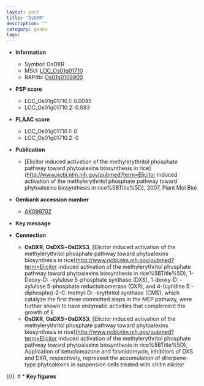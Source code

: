```yaml
---
layout: post
title: "OsDXR"
description: ""
category: genes
tags: 
---
```


* **Information**  
    + Symbol: OsDXR  
    + MSU: [LOC_Os01g01710](http://rice.plantbiology.msu.edu/cgi-bin/ORF_infopage.cgi?orf=LOC_Os01g01710)  
    + RAPdb: [Os01g0106900](http://rapdb.dna.affrc.go.jp/viewer/gbrowse_details/irgsp1?name=Os01g0106900)  

* **PSP score**  
    + LOC_Os01g01710.1: 0.0085 
    + LOC_Os01g01710.2: 0.083 

* **PLAAC score**  
    + LOC_Os01g01710.1: 0 
    + LOC_Os01g01710.2: 0 

* **Publication**  
    + [Elicitor induced activation of the methylerythritol phosphate pathway toward phytoalexins biosynthesis in rice](http://www.ncbi.nlm.nih.gov/pubmed?term=Elicitor induced activation of the methylerythritol phosphate pathway toward phytoalexins biosynthesis in rice%5BTitle%5D), 2007, Plant Mol Biol.

* **Genbank accession number**  
    + [AK099702](http://www.ncbi.nlm.nih.gov/nuccore/AK099702)

* **Key message**  

* **Connection**  
    + __OsDXR__, __OsDXS~OsDXS3__, [Elicitor induced activation of the methylerythritol phosphate pathway toward phytoalexins biosynthesis in rice](http://www.ncbi.nlm.nih.gov/pubmed?term=Elicitor induced activation of the methylerythritol phosphate pathway toward phytoalexins biosynthesis in rice%5BTitle%5D), 1-Deoxy-D: -xylulose 5-phosphate synthase (DXS), 1-deoxy-D: -xylulose 5-phosphate reductoisomerase (DXR), and 4-(cytidine 5'-diphospho)-2-C-methyl-D: -erythritol synthase (CMS), which catalyze the first three committed steps in the MEP pathway, were further shown to have enzymatic activities that complement the growth of E
    + __OsDXR__, __OsDXS~OsDXS3__, [Elicitor induced activation of the methylerythritol phosphate pathway toward phytoalexins biosynthesis in rice](http://www.ncbi.nlm.nih.gov/pubmed?term=Elicitor induced activation of the methylerythritol phosphate pathway toward phytoalexins biosynthesis in rice%5BTitle%5D), Application of ketoclomazone and fosmidomycin, inhibitors of DXS and DXR, respectively, repressed the accumulation of diterpene-type phytoalexins in suspension cells treated with chitin elicitor

[//]: # * **Key figures**  


